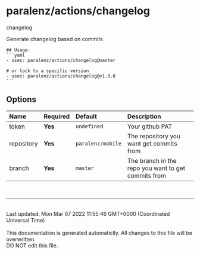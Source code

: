 # paralenz/actions/changelog
changelog

Generate changelog based on commits
    

    ## Usage:
    ```yaml
    - uses: paralenz/actions/changelog@master
    
    # or lock to a specific version
    - uses: paralenz/actions/changelog@v1.3.0
    ```

## Options
| Name | Required | Default | Description |
| :--- | :--- | :--- | :--- |
| token | **Yes** | `undefined` | Your github PAT |
| repository | **Yes** | `paralenz/mobile` | The repository you want get commits from |
| branch | **Yes** | `master` | The branch in the repo you want to get commits from |

<br /><hr /><br />Last updated: Mon Mar 07 2022 11:55:46 GMT+0000 (Coordinated Universal Time)<br /><br /><italic>This documentation is generated automaticlly. All changes to this file will be <bold>overwritten</bold><br /><bold>DO NOT edit this file.</bold></italic>
    